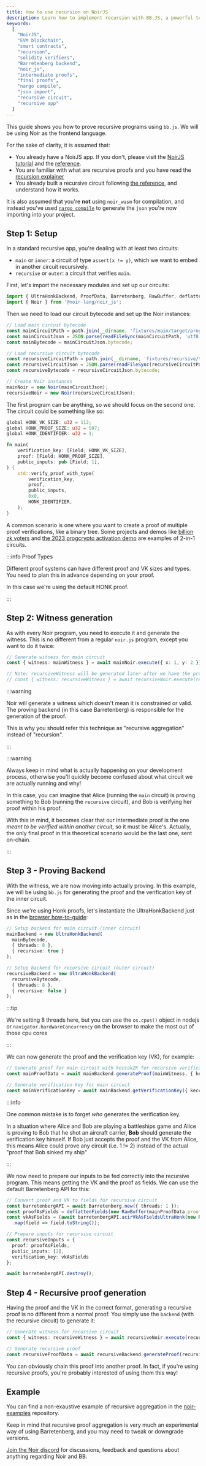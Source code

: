 ```yaml
---
title: How to use recursion on NoirJS
description: Learn how to implement recursion with BB.JS, a powerful tool for creating smart contracts on the EVM blockchain. This guide assumes familiarity with NoirJS, solidity verifiers, and the Barretenberg proving backend. Discover how to generate both final and intermediate proofs using `noir_js` and `bb.js`.
keywords:
  [
    "NoirJS",
    "EVM blockchain",
    "smart contracts",
    "recursion",
    "solidity verifiers",
    "Barretenberg backend",
    "noir_js",
    "intermediate proofs",
    "final proofs",
    "nargo compile",
    "json import",
    "recursive circuit",
    "recursive app"
  ]
---
```


This guide shows you how to prove recursive programs using `bb.js`. We will be using Noir as the frontend language.

For the sake of clarity, it is assumed that:

- You already have a NoirJS app. If you don't, please visit the [NoirJS tutorial](https://noir-lang.org/docs/tutorials/noirjs_app) and the [reference](https://noir-lang.org/docs/reference/NoirJS/noir_js).
- You are familiar with what are recursive proofs and you have read the [recursion explainer](../explainers/recursive_aggregation.md)
- You already built a recursive circuit following [the reference](https://noir-lang.org/docs/noir/standard_library/recursion), and understand how it works.

It is also assumed that you're **not** using `noir_wasm` for compilation, and instead you've used [`nargo compile`](https://noir-lang.org/docs/reference/nargo_commands#nargo-compile) to generate the `json` you're now importing into your project.

## Step 1: Setup

In a standard recursive app, you're dealing with at least two circuits:

- `main` or `inner`: a circuit of type `assert(x != y)`, which we want to embed in another circuit recursively.
- `recursive` or `outer`: a circuit that verifies `main`.

First, let's import the necessary modules and set up our circuits:

```typescript
import { UltraHonkBackend, ProofData, Barretenberg, RawBuffer, deflattenFields } from '@aztec/bb.js';
import { Noir } from '@noir-lang/noir_js';
```


Then we need to load our circuit bytecode and set up the Noir instances:

```typescript
// Load main circuit bytecode
const mainCircuitPath = path.join(__dirname, 'fixtures/main/target/program.json');
const mainCircuitJson = JSON.parse(readFileSync(mainCircuitPath, 'utf8'));
const mainBytecode = mainCircuitJson.bytecode;

// Load recursive circuit bytecode
const recursiveCircuitPath = path.join(__dirname, 'fixtures/recursive/target/recursive.json');
const recursiveCircuitJson = JSON.parse(readFileSync(recursiveCircuitPath, 'utf8'));
const recursiveBytecode = recursiveCircuitJson.bytecode;

// Create Noir instances
mainNoir = new Noir(mainCircuitJson);
recursiveNoir = new Noir(recursiveCircuitJson);
```


The first program can be anything, so we should focus on the second one. The circuit could be something like so:

```rust
global HONK_VK_SIZE: u32 = 112;
global HONK_PROOF_SIZE: u32 = 507;
global HONK_IDENTIFIER: u32 = 1;

fn main(
    verification_key: [Field; HONK_VK_SIZE],
    proof: [Field; HONK_PROOF_SIZE],
    public_inputs: pub [Field; 1],
) {
    std::verify_proof_with_type(
        verification_key,
        proof,
        public_inputs,
        0x0,
        HONK_IDENTIFIER,
    );
}
```

A common scenario is one where you want to create a proof of multiple proof verifications, like a binary tree. Some projects and demos like [billion zk voters](https://github.com/jordan-public/billion-zk-voters) and [the 2023 progcrypto activation demo](https://github.com/signorecello/progcrypto23-act) are examples of 2-in-1 circuits.

:::info Proof Types

Different proof systems can have different proof and VK sizes and types. You need to plan this in advance depending on your proof.

In this case we're using the default HONK proof.

:::

## Step 2: Witness generation

As with every Noir program, you need to execute it and generate the witness. This is no different from a regular `noir.js` program, except you want to do it twice:

```typescript
// Generate witness for main circuit
const { witness: mainWitness } = await mainNoir.execute({ x: 1, y: 2 });

// Note: recursiveWitness will be generated later after we have the proof inputs
// const { witness: recursiveWitness } = await recursiveNoir.execute(recursiveInputs);
```


:::warning

Noir will generate a witness which doesn't mean it is constrained or valid. The proving backend (in this case Barretenberg) is responsible for the generation of the proof.

This is why you should refer this technique as "recursive aggregation" instead of "recursion".

:::

:::warning

Always keep in mind what is actually happening on your development process, otherwise you'll quickly become confused about what circuit we are actually running and why!

In this case, you can imagine that Alice (running the `main` circuit) is proving something to Bob (running the `recursive` circuit), and Bob is verifying her proof within his proof.

With this in mind, it becomes clear that our intermediate proof is the one *meant to be verified within another circuit*, so it must be Alice's. Actually, the only final proof in this theoretical scenario would be the last one, sent on-chain.

:::

## Step 3 - Proving Backend

With the witness, we are now moving into actually proving. In this example, we will be using `bb.js` for generating the proof and the verification key of the inner circuit.

Since we're using Honk proofs, let's instantiate the UltraHonkBackend just as in the [browser how-to-guide](./on-the-browser.md):

```typescript
// Setup backend for main circuit (inner circuit)
mainBackend = new UltraHonkBackend(
  mainBytecode,
  { threads: 8 },
  { recursive: true }
);

// Setup backend for recursive circuit (outer circuit)
recursiveBackend = new UltraHonkBackend(
  recursiveBytecode,
  { threads: 8 },
  { recursive: false }
);
```


:::tip

We're setting 8 threads here, but you can use the `os.cpus()` object in nodejs or `navigator.hardwareConcurrency` on the browser to make the most out of those cpu cores

:::

We can now generate the proof and the verification key (VK), for example:

```typescript
// Generate proof for main circuit with keccakZK for recursive verification
const mainProofData = await mainBackend.generateProof(mainWitness, { keccakZK: true });

// Generate verification key for main circuit
const mainVerificationKey = await mainBackend.getVerificationKey({ keccakZK: true });
```


:::info

One common mistake is to forget *who* generates the verification key.

In a situation where Alice and Bob are playing a battleships game and Alice is proving to Bob that he shot an aircraft carrier, **Bob** should generate the verification key himself. If Bob just accepts the proof and the VK from Alice, this means Alice could prove any circuit (i.e. 1 != 2) instead of the actual "proof that Bob sinked my ship"

:::

We now need to prepare our inputs to be fed correctly into the recursive program. This means getting the VK and the proof as fields. We can use the default Barretenberg API for this:

```typescript
// Convert proof and VK to fields for recursive circuit
const barretenbergAPI = await Barretenberg.new({ threads: 1 });
const proofAsFields = deflattenFields(new RawBuffer(mainProofData.proof));
const vkAsFields = (await barretenbergAPI.acirVkAsFieldsUltraHonk(new RawBuffer(mainVerificationKey)))
  .map(field => field.toString());

// Prepare inputs for recursive circuit
const recursiveInputs = {
  proof: proofAsFields,
  public_inputs: [2],
  verification_key: vkAsFields
};

await barretenbergAPI.destroy();
```


## Step 4 - Recursive proof generation

Having the proof and the VK in the correct format, generating a recursive proof is no different from a normal proof. You simply use the `backend` (with the recursive circuit) to generate it:

```typescript
// Generate witness for recursive circuit
const { witness: recursiveWitness } = await recursiveNoir.execute(recursiveInputs);

// Generate recursive proof
const recursiveProofData = await recursiveBackend.generateProof(recursiveWitness);
```


You can obviously chain this proof into another proof. In fact, if you're using recursive proofs, you're probably interested of using them this way!

## Example

You can find a non-exaustive example of recursive aggregation in the [noir-examples](https://github.com/noir-lang/noir-examples/tree/master/recursion) repository.

Keep in mind that recursive proof aggregation is very much an experimental way of using Barretenberg, and you may need to tweak or downgrade versions.

[Join the Noir discord](https://discord.gg/noirlang) for discussions, feedback and questions about anything regarding Noir and BB.
